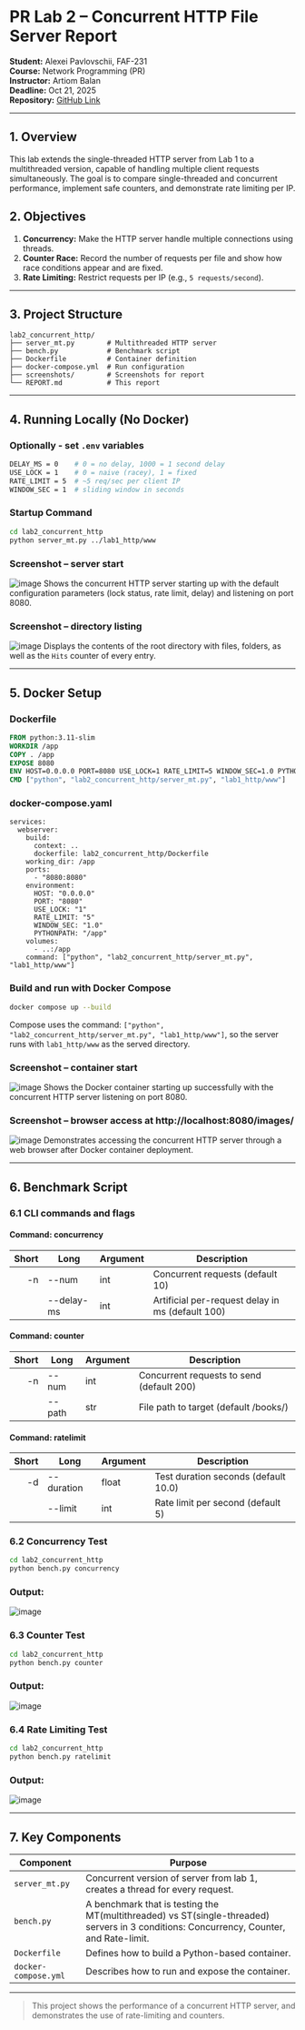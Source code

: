 # PR Lab 2 – Concurrent HTTP File Server Report

**Student:** Alexei Pavlovschii, FAF-231  
**Course:** Network Programming (PR)  
**Instructor:** Artiom Balan  
**Deadline:** Oct 21, 2025  
**Repository:** [GitHub Link](https://github.com/AlexDandy77/NP-FAF-Labs/)

---
## 1. Overview

This lab extends the single-threaded HTTP server from Lab 1 to a multithreaded version, capable of handling multiple client requests simultaneously.
The goal is to compare single-threaded and concurrent performance, implement safe counters, and demonstrate rate limiting per IP.


## 2. Objectives

1.	**Concurrency:** Make the HTTP server handle multiple connections using threads. 
2.  **Counter Race:** Record the number of requests per file and show how race conditions appear and are fixed.
3.	**Rate Limiting:** Restrict requests per IP (e.g., `5 requests/second`).
---

## 3. Project Structure

```
lab2_concurrent_http/
├── server_mt.py        # Multithreaded HTTP server
├── bench.py            # Benchmark script
├── Dockerfile          # Container definition
├── docker-compose.yml  # Run configuration
├── screenshots/        # Screenshots for report
└── REPORT.md           # This report
```

---

## 4. Running Locally (No Docker)

### Optionally - set `.env` variables
```bash
DELAY_MS = 0    # 0 = no delay, 1000 = 1 second delay
USE_LOCK = 1    # 0 = naive (racey), 1 = fixed
RATE_LIMIT = 5  # ~5 req/sec per client IP
WINDOW_SEC = 1  # sliding window in seconds
```

### Startup Command
```bash
cd lab2_concurrent_http
python server_mt.py ../lab1_http/www
```

### Screenshot – server start
![image](screenshots/server-startup.png)
Shows the concurrent HTTP server starting up with the default configuration parameters (lock status, rate limit, delay) and listening on port 8080.

### Screenshot – directory listing

![image](screenshots/listing.png)
Displays the contents of the root directory with files, folders, as well as the `Hits` counter of every entry.

---

## 5. Docker Setup

### Dockerfile
```dockerfile
FROM python:3.11-slim
WORKDIR /app
COPY . /app
EXPOSE 8080
ENV HOST=0.0.0.0 PORT=8080 USE_LOCK=1 RATE_LIMIT=5 WINDOW_SEC=1.0 PYTHONPATH=/app
CMD ["python", "lab2_concurrent_http/server_mt.py", "lab1_http/www"]
```

### docker-compose.yaml
```docker
services:
  webserver:
    build:
      context: ..
      dockerfile: lab2_concurrent_http/Dockerfile
    working_dir: /app
    ports:
      - "8080:8080"
    environment:
      HOST: "0.0.0.0"
      PORT: "8080"
      USE_LOCK: "1"
      RATE_LIMIT: "5"
      WINDOW_SEC: "1.0"
      PYTHONPATH: "/app"
    volumes:
      - ..:/app
    command: ["python", "lab2_concurrent_http/server_mt.py", "lab1_http/www"]
```

### Build and run with Docker Compose
```bash
docker compose up --build
```
Compose uses the command: `["python", "lab2_concurrent_http/server_mt.py", "lab1_http/www"]`, so the server runs with `lab1_http/www` as the served directory.

### Screenshot – container start

![image](screenshots/docker-run.png)
Shows the Docker container starting up successfully with the concurrent HTTP server listening on port 8080.

### Screenshot – browser access at http://localhost:8080/images/

![image](screenshots/docker-browser.png)
Demonstrates accessing the concurrent HTTP server through a web browser after Docker container deployment.

---

## 6. Benchmark Script
### 6.1 CLI commands and flags

#### Command: concurrency

| Short | Long       | Argument | Description                                    |
|------:|------------|----------|------------------------------------------------|
| -n    | --num      | int      | Concurrent requests (default 10)               |
|       | --delay-ms | int      | Artificial per-request delay in ms (default 100) |

#### Command: counter

| Short | Long   | Argument | Description                                        |
|------:|--------|----------|----------------------------------------------------|
| -n    | --num  | int      | Concurrent requests to send (default 200)          |
|       | --path | str      | File path to target (default /books/)              |

#### Command: ratelimit

| Short | Long       | Argument | Description                             |
|------:|------------|----------|-----------------------------------------|
| -d    | --duration | float    | Test duration seconds (default 10.0)    |
|       | --limit    | int      | Rate limit per second (default 5)       |

### 6.2 Concurrency Test
```bash
cd lab2_concurrent_http
python bench.py concurrency
```

### Output:
![image](screenshots/concurrency-test.png)

### 6.3 Counter Test
```bash
cd lab2_concurrent_http
python bench.py counter
```

### Output:
![image](screenshots/counter-test.png)

### 6.4 Rate Limiting Test
```bash
cd lab2_concurrent_http
python bench.py ratelimit
`````

### Output:
![image](screenshots/ratelimit-test.png)

---

## 7. Key Components

| Component            | Purpose                                                                                                                                 |
|----------------------|-----------------------------------------------------------------------------------------------------------------------------------------|
| `server_mt.py`       | Concurrent version of server from lab 1, creates a thread for every request.                                                            |
| `bench.py`           | A benchmark that is testing the MT(multithreaded) vs ST(single-threaded) servers in 3 conditions: Concurrency, Counter, and Rate-limit. |
| `Dockerfile`         | Defines how to build a Python-based container.                                                                                          |
| `docker-compose.yml` | Describes how to run and expose the container.                                                                                          |

---
> This project shows the performance of a concurrent HTTP server, and demonstrates the use of rate-limiting and counters.





